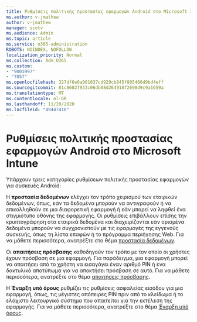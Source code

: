 ```yaml
---
title: Ρυθμίσεις πολιτικής προστασίας εφαρμογών Android στο Microsoft Intune
ms.author: v-jmathew
author: v-jmathew
manager: scotv
ms.audience: Admin
ms.topic: article
ms.service: o365-administration
ROBOTS: NOINDEX, NOFOLLOW
localization_priority: Normal
ms.collection: Adm_O365
ms.custom:
- "9003997"
- "7057"
ms.openlocfilehash: 327df6e0a901037cd929cb845f805466d9bd4eff
ms.sourcegitcommit: 81c86027933c06db08d264918f2698d9c9a1659a
ms.translationtype: MT
ms.contentlocale: el-GR
ms.lasthandoff: 11/20/2020
ms.locfileid: "49447410"
---
```

# <a name="android-app-protection-policy-settings-in-microsoft-intune"></a>Ρυθμίσεις πολιτικής προστασίας εφαρμογών Android στο Microsoft Intune

Υπάρχουν τρεις κατηγορίες ρυθμίσεων πολιτικής προστασίας εφαρμογών για συσκευές Android:

Η **προστασία δεδομένων** ελέγχει τον τρόπο χειρισμού των εταιρικών δεδομένων, όπως, εάν τα δεδομένα μπορούν να αντιγραφούν ή να επικολληθούν σε μια διαφορετική εφαρμογή ή εάν μπορεί να ληφθεί ένα στιγμιότυπο οθόνης της εφαρμογής. Οι ρυθμίσεις επιβάλλουν επίσης την κρυπτογράφηση στα εταιρικά δεδομένα και διαχειρίζονται εάν ορισμένα δεδομένα μπορούν να συγχρονιστούν με τις εφαρμογές της εγγενούς συσκευής, όπως τη λίστα επαφών ή το πρόγραμμα περιήγησης Web. Για να μάθετε περισσότερα, ανατρέξτε στο θέμα [προστασία δεδομένων](https://go.microsoft.com/fwlink/?linkid=2135259).

Οι **απαιτήσεις πρόσβασης** καθοδηγούν τον τρόπο με τον οποίο οι χρήστες έχουν πρόσβαση σε μια εφαρμογή. Για παράδειγμα, μια εφαρμογή μπορεί να απαιτήσει από το χρήστη να εισαγάγει έναν αριθμό PIN ή ένα δακτυλικό αποτύπωμα για να αποκτήσει πρόσβαση σε αυτό. Για να μάθετε περισσότερα, ανατρέξτε στο θέμα [απαιτήσεις πρόσβασης](https://go.microsoft.com/fwlink/?linkid=2135260).

Η **Έναρξη υπό όρους** ρυθμίζει τις ρυθμίσεις ασφαλείας εισόδου για μια εφαρμογή, όπως, τις μέγιστες απόπειρες PIN πριν από το κλείδωμα ή το ελάχιστο λειτουργικό σύστημα που απαιτείται για την εκτέλεση της εφαρμογής. Για να μάθετε περισσότερα, ανατρέξτε στο θέμα [Έναρξη υπό όρους](https://go.microsoft.com/fwlink/?linkid=2135507).
